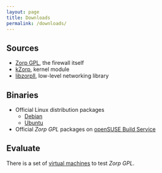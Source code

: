 ```yaml
---
layout: page
title: Downloads
permalink: /downloads/
---
```


Sources
-------

-   [Zorp GPL](http://github.com/balasys/zorp), the firewall itself
-   [kZorp](http://github.com/balasys/kzorp), kernel module
-   [libzorpll](http://github.com/balasys/libzorpll), low-level
    networking library

Binaries
--------

-   Official Linux distribution packages
    -   [Debian](http://packages.debian.org/search?keywords=zorp&searchon=names&suite=all&section=all)
    -   [Ubuntu](http://packages.ubuntu.com/search?keywords=zorp&searchon=names&suite=all&section=all)
-   Official *Zorp GPL* packages on [openSUSE Build Service](https://build.opensuse.org/project/subprojects/security:Zorp)

Evaluate
--------

There is a set of [virtual
machines](http://people.balabit.hu/szilard/zorp-gpl/virtual-machines/)
to test *Zorp GPL*.
